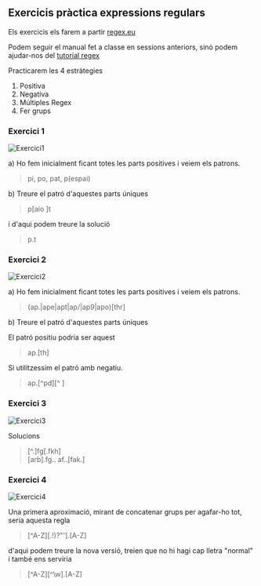 ## Exercicis pràctica expressions regulars

Els exercicis els farem a partir [regex.eu](http://regex.sketchengine.eu "regex.eu")

Podem seguir el manual fet a classe en sessions anteriors, sinò podem ajudar-nos del [tutorial regex](https://www.sketchengine.eu/guide/regular-expressions/ "tutorial regex")

Practicarem les 4 estràtegies
 1. Positiva
 2. Negativa
 3. Múltiples Regex
 4. Fer grups

### Exercici 1

![Exercici1](ex1.png "Exercici1")

a) Ho fem inicialment ficant totes les parts positives i veiem els patrons.

 > pi, po, pat, p(espai)

b) Treure el patró d'aquestes parts úniques

 > p[aio ]t

 i d'aqui podem treure la solució

 > p.t


### Exercici 2

![Exercici2](ex2.png "Exercici2")


a) Ho fem inicialment ficant totes les parts positives i veiem els patrons.

 > (ap.|ape|apt|ap\/|ap9|apo)[thr]

b) Treure el patró d'aquestes parts úniques

El patró positiu podria ser aquest

> ap.[th]

Si utilitzessim el patró amb negatiu.

> ap.[^pd][^ ]

### Exercici 3

![Exercici3](ex3.png "Exercici3")


Solucions 

> [^.]fg[.fkh]  
> [arb].fg..
> af..[fak.]


### Exercici 4

![Exercici4](ex4.png "Exercici4")

Una primera aproximació, mirant de concatenar grups per agafar-ho tot, seria aquesta regla 

> [^A-Z][.!)?"'].[A-Z]

d'aqui podem treure la nova versió, treien que no hi hagi cap lletra "normal" i també ens serviria

> [^A-Z][^\w].[A-Z]